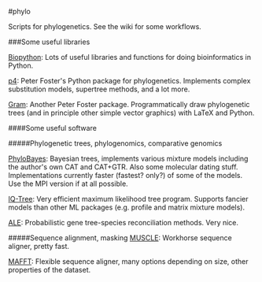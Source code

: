 #phylo

Scripts for phylogenetics. See the wiki for some workflows.

###Some useful libraries

[Biopython](http://biopython.org/): Lots of useful libraries and functions for doing bioinformatics in Python.

[p4](http://p4.nhm.ac.uk): Peter Foster's Python package for phylogenetics. Implements complex substitution models, supertree methods, and a lot more.

[Gram](http://gram.nhm.ac.uk): Another Peter Foster package. Programmatically draw phylogenetic trees (and in principle other simple vector graphics) with LaTeX and Python.

####Some useful software

#####Phylogenetic trees, phylogenomics, comparative genomics

[PhyloBayes](http://www.phylobayes.org): Bayesian trees, implements various mixture models including the author's own CAT and CAT+GTR. Also some molecular dating stuff. Implementations currently faster (fastest? only?) of some of the models. Use the MPI version if at all possible.

[IQ-Tree](http://www.cibiv.at/software/iqtree/): Very efficient maximum likelihood tree program. Supports fancier models than other ML packages (e.g. profile and matrix mixture models).

[ALE](https://github.com/ssolo/ALE): Probabilistic gene tree-species reconciliation methods. Very nice.

#####Sequence alignment, masking
[MUSCLE](http://www.drive5.com/muscle/): Workhorse sequence aligner, pretty fast.

[MAFFT](http://mafft.cbrc.jp/alignment/software/): Flexible sequence aligner, many options depending on size, other properties of the dataset.
